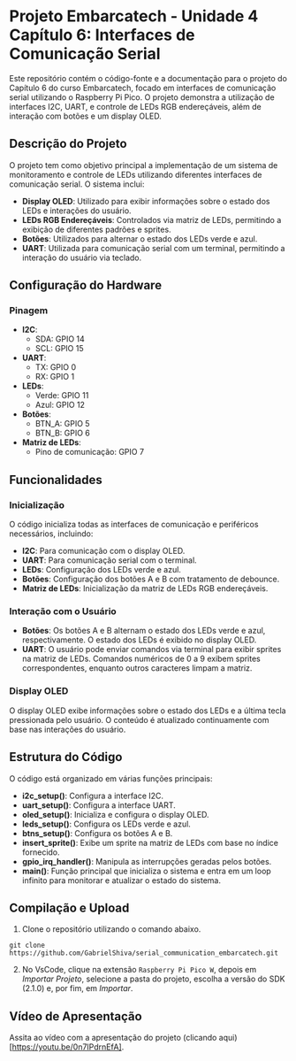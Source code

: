 # Projeto Embarcatech - Unidade 4 Capítulo 6: Interfaces de Comunicação Serial

Este repositório contém o código-fonte e a documentação para o projeto do Capítulo 6 do curso Embarcatech, focado em interfaces de comunicação serial utilizando o Raspberry Pi Pico. O projeto demonstra a utilização de interfaces I2C, UART, e controle de LEDs RGB endereçáveis, além de interação com botões e um display OLED.

## Descrição do Projeto

O projeto tem como objetivo principal a implementação de um sistema de monitoramento e controle de LEDs utilizando diferentes interfaces de comunicação serial. O sistema inclui:

- **Display OLED**: Utilizado para exibir informações sobre o estado dos LEDs e interações do usuário.
- **LEDs RGB Endereçáveis**: Controlados via matriz de LEDs, permitindo a exibição de diferentes padrões e sprites.
- **Botões**: Utilizados para alternar o estado dos LEDs verde e azul.
- **UART**: Utilizada para comunicação serial com um terminal, permitindo a interação do usuário via teclado.

## Configuração do Hardware

### Pinagem

- **I2C**:
  - SDA: GPIO 14
  - SCL: GPIO 15
- **UART**:
  - TX: GPIO 0
  - RX: GPIO 1
- **LEDs**:
  - Verde: GPIO 11
  - Azul: GPIO 12
- **Botões**:
  - BTN_A: GPIO 5
  - BTN_B: GPIO 6
- **Matriz de LEDs**:
  - Pino de comunicação: GPIO 7

## Funcionalidades

### Inicialização

O código inicializa todas as interfaces de comunicação e periféricos necessários, incluindo:

- **I2C**: Para comunicação com o display OLED.
- **UART**: Para comunicação serial com o terminal.
- **LEDs**: Configuração dos LEDs verde e azul.
- **Botões**: Configuração dos botões A e B com tratamento de debounce.
- **Matriz de LEDs**: Inicialização da matriz de LEDs RGB endereçáveis.

### Interação com o Usuário

- **Botões**: Os botões A e B alternam o estado dos LEDs verde e azul, respectivamente. O estado dos LEDs é exibido no display OLED.
- **UART**: O usuário pode enviar comandos via terminal para exibir sprites na matriz de LEDs. Comandos numéricos de 0 a 9 exibem sprites correspondentes, enquanto outros caracteres limpam a matriz.

### Display OLED

O display OLED exibe informações sobre o estado dos LEDs e a última tecla pressionada pelo usuário. O conteúdo é atualizado continuamente com base nas interações do usuário.

## Estrutura do Código

O código está organizado em várias funções principais:

- **i2c_setup()**: Configura a interface I2C.
- **uart_setup()**: Configura a interface UART.
- **oled_setup()**: Inicializa e configura o display OLED.
- **leds_setup()**: Configura os LEDs verde e azul.
- **btns_setup()**: Configura os botões A e B.
- **insert_sprite()**: Exibe um sprite na matriz de LEDs com base no índice fornecido.
- **gpio_irq_handler()**: Manipula as interrupções geradas pelos botões.
- **main()**: Função principal que inicializa o sistema e entra em um loop infinito para monitorar e atualizar o estado do sistema.

## Compilação e Upload
1. Clone o repositório utilizando o comando abaixo.
```
git clone https://github.com/GabrielShiva/serial_communication_embarcatech.git
```
2. No VsCode, clique na extensão `Raspberry Pi Pico W`, depois em *Importar Projeto*, selecione a pasta do projeto, escolha a versão do SDK (2.1.0) e, por fim, em *Importar*.

## Vídeo de Apresentação

Assita ao vídeo com a apresentação do projeto (clicando aqui)[https://youtu.be/0n7IPdrnEfA].
